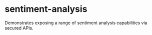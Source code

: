# sentiment-analysis
Demonstrates exposing a range of sentiment analysis capabilities via secured APIs.
